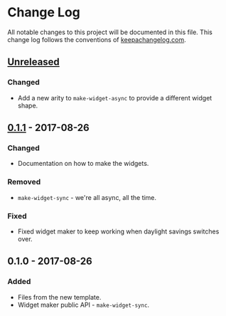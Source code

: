 # Change Log
All notable changes to this project will be documented in this file. This change log follows the conventions of [keepachangelog.com](http://keepachangelog.com/).

## [Unreleased]
### Changed
- Add a new arity to `make-widget-async` to provide a different widget shape.

## [0.1.1] - 2017-08-26
### Changed
- Documentation on how to make the widgets.

### Removed
- `make-widget-sync` - we're all async, all the time.

### Fixed
- Fixed widget maker to keep working when daylight savings switches over.

## 0.1.0 - 2017-08-26
### Added
- Files from the new template.
- Widget maker public API - `make-widget-sync`.

[Unreleased]: https://github.com/your-name/live-math-pet/compare/0.1.1...HEAD
[0.1.1]: https://github.com/your-name/live-math-pet/compare/0.1.0...0.1.1
